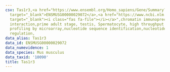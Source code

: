 ```yaml
---
csv: Tas1r3,<a href="https://www.ensembl.org/Homo_sapiens/Gene/Summary?db=core;g=ENSMUSG00000029072"
  target="_blank">ENSMUSG00000029072</a>,<a href="https://www.ncbi.nlm.nih.gov/pubmed/23834426"
  target="_blank"><i class="fas fa-file"></i></a>",chromatin immunoprecipitation assay,direct
  interaction,prime adult stage, testis, Spermatocyte, high throughput transcription
  profiling by microarray,nucleotide sequence identification,nucleotide sequence identification,transcriptional
  regulation,
data_alias: Tas1r3
data_id: ENSMUSG00000029072
data_numevidence: 1
data_species: Mus musculus
data_taxid: '10090'
title: Tas1r3
---
```

